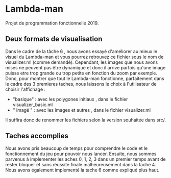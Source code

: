 # Lambda-man

Projet de programmation fonctionnelle 2019.


## Deux formats de visualisation

Dans le cadre de la tâche 6 , nous avons essayé d'améliorer au mieux le visuel du Lambda-man et vous pourrez retrouvez ce fichier sous le nom de visualizer.ml (comme demandé).
Cependant, les images que nous avons mises ne peuvent pas être dynamique et donc il arrive parfois qu'une image puisse etre trop grande ou trop petite en fonction du zoom par exemple.
Donc, pour montrer que tout le Lambda-man fonctionne, parfaitement dans le cadre des 3 premieres taches, nous laissons le choix à l'utilisateur de choisir l'affichage :
 - "basique" : avec les polygones initiaux , dans le fichier visualizer_basic.ml
 - " imagé " : avec les images et autres , dans le fichier visualizer.ml

Il suffira donc de renommer les fichiers selon la version souhaitée dans src/.


## Taches accomplies

Nous avons pris beaucoup de temps pour comprendre le code et le fonctionnement du jeu pour pouvoir nous lancer. Ensuite, nous sommes parvenus à implementer les aches   0, 1, 2, 3  dans un premier temps avant de rester bloquer et sans réussite finale malheureusement dans la tache 4.
Nous avons également implementé la tache 6 comme expliqué plus haut.